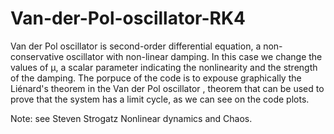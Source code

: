 # Van-der-Pol-oscillator-RK4
Van der Pol oscillator is second-order differential equation, a non-conservative oscillator with non-linear damping. In this case we change the values of µ, a scalar parameter indicating the nonlinearity and the strength of the damping. The porpuce of the code is to expouse graphically the Liénard's theorem in the Van der Pol oscillator , theorem that can be used to prove that the system has a limit cycle, as we can see on the code plots.

Note:
see Steven Strogatz Nonlinear dynamics and Chaos.

